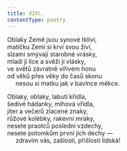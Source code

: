 ```yaml
---
title: XIX\.
contentType: poetry
---
```


<section>

Oblaky Země jsou synové tkliví,  
matičku Zemi si krví svou živí,  
slzami smývají starobné vrásky,  
mladí jí líce a svěží jí vlásky,  
ve světů závratně vířivém honu  
od věků přes věky do časů skonu  
     nesou si matku jak v bavlnce měkce.

</section>

<section>

Oblaky, oblaky, labutí křídla,  
šedivé hádanky, mlhová vřídla,  
jiter a večerů zlacené znaky,  
růžové kolébky, rakevní mraky,  
nesete praotců poslední vzdechy,  
nesete potomkům první jich dechy —  
     zdravím vás, zašlosti, přišlosti lidská!

</section>
